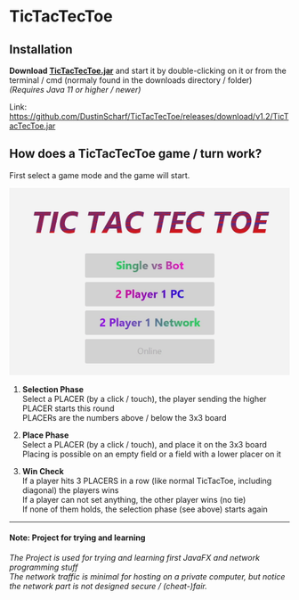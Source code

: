 # TicTacTecToe

## Installation
**Download [**TicTacTecToe**.jar](https://github.com/DustinScharf/TicTacTecToe/releases/download/v1.2/TicTacTecToe.jar "Click here to download TicTacTecToe")** and start it by double-clicking on it or from the terminal / cmd (normaly found in the downloads directory / folder)  
_(Requires Java 11 or higher / newer)_  

Link: https://github.com/DustinScharf/TicTacTecToe/releases/download/v1.2/TicTacTecToe.jar <br>

## How does a TicTacTecToe game / turn work?
First select a game mode and the game will start.

![This is a demo GIF, alternatively read the tutorial below](gameDemo.gif "An example game versus a bot")

1. **Selection Phase** <br>
Select a PLACER (by a click / touch), the player sending the higher PLACER starts this round<br>
PLACERs are the numbers above / below the 3x3 board

2. **Place Phase** <br>
Select a PLACER (by a click / touch), and place it on the 3x3 board<br>
Placing is possible on an empty field or a field with a lower placer on it

3. **Win Check** <br>
If a player hits 3 PLACERS in a row (like normal TicTacToe, including diagonal) the players wins <br>
If a player can not set anything, the other player wins (no tie) <br>
If none of them holds, the selection phase (see above) starts again

<hr>

#### Note: Project for trying and learning
_The Project is used for trying and learning first JavaFX and network programming stuff  
The network traffic is minimal for hosting on a private computer,
but notice the network part is not designed secure / (cheat-)fair._
